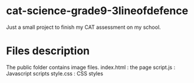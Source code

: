 # cat-science-grade9-3lineofdefence
Just a small project to finish my CAT assessment on my school.

# Files description
The public folder contains image files.
index.html : the page
script.js : Javascript scripts
style.css : CSS styles
